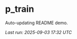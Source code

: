 # p_train

Auto-updating README demo.

<!--START_SECTION:status-->
_Last run: 2025-09-03 17:32 UTC_
<!--END_SECTION:status-->








































































































































































































































































































